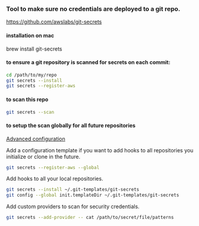 ### Tool to make sure no credentials are deployed to a git repo.

https://github.com/awslabs/git-secrets

#### installation on mac
brew install git-secrets

#### to ensure a git repository is scanned for secrets on each commit:

```bash
cd /path/to/my/repo
git secrets --install
git secrets --register-aws
```

#### to scan this repo
```bash
git secrets --scan
```

#### to setup the scan globally for all future repositories

[Advanced configuration](https://github.com/awslabs/git-secrets?tab=readme-ov-file#id10)


Add a configuration template if you want to add hooks to all repositories you initialize or clone in the future.
```bash
git secrets --register-aws --global
```

Add hooks to all your local repositories.
```bash
git secrets --install ~/.git-templates/git-secrets
git config --global init.templateDir ~/.git-templates/git-secrets
```

Add custom providers to scan for security credentials.
```bash
git secrets --add-provider -- cat /path/to/secret/file/patterns
```